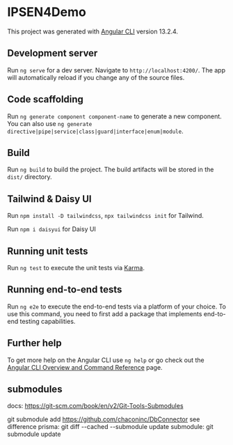 # IPSEN4Demo

This project was generated with [Angular CLI](https://github.com/angular/angular-cli) version 13.2.4.

## Development server

Run `ng serve` for a dev server. Navigate to `http://localhost:4200/`. The app will automatically reload if you change any of the source files.

## Code scaffolding

Run `ng generate component component-name` to generate a new component. You can also use `ng generate directive|pipe|service|class|guard|interface|enum|module`.

## Build

Run `ng build` to build the project. The build artifacts will be stored in the `dist/` directory.

## Tailwind & Daisy UI

Run `npm install -D tailwindcss`, `npx tailwindcss init` for Tailwind.

Run `npm i daisyui` for Daisy UI

## Running unit tests

Run `ng test` to execute the unit tests via [Karma](https://karma-runner.github.io).

## Running end-to-end tests

Run `ng e2e` to execute the end-to-end tests via a platform of your choice. To use this command, you need to first add a package that implements end-to-end testing capabilities.

## Further help

To get more help on the Angular CLI use `ng help` or go check out the [Angular CLI Overview and Command Reference](https://angular.io/cli) page.

## submodules

docs: https://git-scm.com/book/en/v2/Git-Tools-Submodules

git submodule add https://github.com/chaconinc/DbConnector
see difference prisma: git diff --cached --submodule
update submodule: git submodule update
